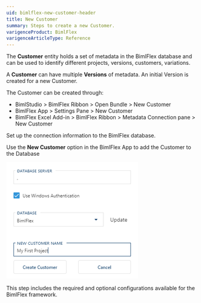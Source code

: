 ```yaml
---
uid: bimlflex-new-customer-header
title: New Customer
summary: Steps to create a new Customer.
varigenceProduct: BimlFlex
varigenceArticleType: Reference
---
```

The **Customer** entity holds a set of metadata in the BimlFlex database and can be used to identify different projects, versions, customers, variations.

A **Customer** can have multiple **Versions** of metadata. An initial Version is created for a new Customer.

The Customer can be created through:

* BimlStudio > BimlFlex Ribbon > Open Bundle > New Customer
* BimlFlex App > Settings Pane > New Customer
* BimlFlex Excel Add-in > BimlFlex Ribbon > Metadata Connection pane > New Customer

Set up the connection information to the BimlFlex database.

Use the **New Customer** option in the BimlFlex App to add the Customer to the Database

![Create Customer](images/bimlflex-ss-v5-app-create-customer.png "Create Customer")

This step includes the required and optional configurations available for the BimlFlex framework.
